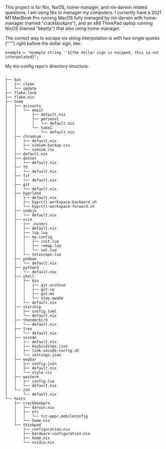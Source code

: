 This project is for Nix, NixOS, home-manager, and nix-darwin related questions. I am using Nix to manager my computers. I currently have a 2021 M1 MacBook Pro running MacOS fully managed by nix-darwin with home-manager (named "crackbookpro"), and an x86 ThinkPad laptop running NixOS (named "bbetty") that also using home-manager.

The correct way to escape nix string interpolation is with two single quotes ("''") right before the dollar sign, like:
```
example = "example string ''${the dollar sign is escaped, this is not interpolated}";
```

My nix-config repo's directory structure:
```
.
├── bin
│   ├── clean
│   └── update
├── flake.lock
├── flake.nix
├── home
│   ├── accounts
│   │   └── email
│   │       ├── default.nix
│   │       ├── personal
│   │       │   └── default.nix
│   │       └── take2
│   │           └── default.nix
│   ├── chromium
│   │   ├── default.nix
│   │   ├── vimium-backup.css
│   │   └── vimium.css
│   ├── default.nix
│   ├── dotnet
│   │   └── default.nix
│   ├── fd
│   │   └── default.nix
│   ├── fzf
│   │   └── default.nix
│   ├── git
│   │   └── default.nix
│   ├── hyprland
│   │   ├── default.nix
│   │   ├── hyprctl-workspace-backward.sh
│   │   └── hyprctl-workspace-forward.sh
│   ├── nodejs
│   │   └── default.nix
│   ├── nvim
│   │   ├── .nvimrc
│   │   ├── default.nix
│   │   ├── lsp.lua
│   │   ├── my-config
│   │   │   ├── init.lua
│   │   │   ├── remap.lua
│   │   │   └── set.lua
│   │   └── telescope.lua
│   ├── podman
│   │   └── default.nix
│   ├── python3
│   │   └── default.nix
│   ├── shell
│   │   ├── bin
│   │   │   ├── git-archive
│   │   │   ├── git-cp
│   │   │   ├── git-mv
│   │   │   └── stay-awake
│   │   └── default.nix
│   ├── starship
│   │   ├── config.toml
│   │   └── default.nix
│   ├── thunderbird
│   │   └── default.nix
│   ├── tree
│   │   └── default.nix
│   ├── vscode
│   │   ├── default.nix
│   │   ├── keybindings.json
│   │   ├── link-vscode-config.sh
│   │   └── settings.json
│   ├── waybar
│   │   ├── config.json
│   │   ├── default.nix
│   │   └── style.css
│   ├── wezterm
│   │   ├── config.lua
│   │   └── default.nix
│   └── zsh
│       └── default.nix
└── hosts
    ├── crackbookpro
    │   ├── darwin.nix
    │   ├── etc
    │   │   └── tcc-pppc.mobileconfig
    │   └── home.nix
    └── thinkpad
        ├── configuration.nix
        ├── hardware-configuration.nix
        ├── home.nix
        └── nvidia.nix
```
